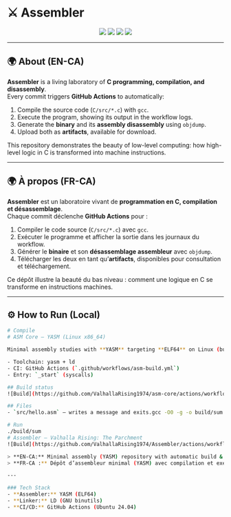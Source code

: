 # ⚔️ Assembler

<p align="center">
  <img src="https://img.shields.io/github/actions/workflow/status/ValhallaRising1974/Assembler/ci.yml?branch=main" />
  <img src="https://img.shields.io/badge/language-C-blue" />
  <img src="https://img.shields.io/github/last-commit/ValhallaRising1974/Assembler" />
  <img src="https://img.shields.io/github/license/ValhallaRising1974/Assembler" />
</p>

---

## 🌍 About (EN-CA)

**Assembler** is a living laboratory of **C programming, compilation, and disassembly**.  
Every commit triggers **GitHub Actions** to automatically:
1. Compile the source code (`C/src/*.c`) with `gcc`.
2. Execute the program, showing its output in the workflow logs.
3. Generate the **binary** and its **assembly disassembly** using `objdump`.
4. Upload both as **artifacts**, available for download.

This repository demonstrates the beauty of low-level computing: how high-level logic in C is transformed into machine instructions.

---

## 🌍 À propos (FR-CA)

**Assembler** est un laboratoire vivant de **programmation en C, compilation et désassemblage**.  
Chaque commit déclenche **GitHub Actions** pour :
1. Compiler le code source (`C/src/*.c`) avec `gcc`.
2. Exécuter le programme et afficher la sortie dans les journaux du workflow.
3. Générer le **binaire** et son **désassemblage assembleur** avec `objdump`.
4. Télécharger les deux en tant qu’**artifacts**, disponibles pour consultation et téléchargement.

Ce dépôt illustre la beauté du bas niveau : comment une logique en C se transforme en instructions machines.

---

## ⚙️ How to Run (Local)

```bash
# Compile
# ASM Core – YASM (Linux x86_64)

Minimal assembly studies with **YASM** targeting **ELF64** on Linux (built on GitHub Actions).

- Toolchain: yasm + ld
- CI: GitHub Actions (`.github/workflows/asm-build.yml`)
- Entry: `_start` (syscalls)

## Build status
![Build](https://github.com/ValhallaRising1974/asm-core/actions/workflows/asm-build.yml/badge.svg)

## Files
- `src/hello.asm` — writes a message and exits.gcc -O0 -g -o build/sum C/src/sum.c

# Run
./build/sum
# Assembler — Valhalla Rising: The Parchment
![Build](https://github.com/ValhallaRising1974/Assembler/actions/workflows/asm-build.yml/badge.svg)

> **EN-CA:** Minimal assembly (YASM) repository with automatic build & run using GitHub Actions.  
> **FR-CA :** Dépôt d’assembleur minimal (YASM) avec compilation et exécution automatiques via GitHub Actions.

---

### Tech Stack
- **Assembler:** YASM (ELF64)
- **Linker:** LD (GNU binutils)
- **CI/CD:** GitHub Actions (Ubuntu 24.04)

